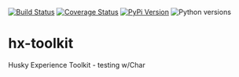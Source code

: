 [![Build Status](https://travis-ci.org/uw-it-aca/hx-toolkit.svg?branch=0.0.0.b3)](https://travis-ci.org/uw-it-aca/hx-toolkit)
[![Coverage Status](https://coveralls.io/repos/github/uw-it-aca/hx-toolkit/badge.svg?branch=master)](https://coveralls.io/github/uw-it-aca/hx-toolkit?branch=master)
[![PyPi Version](https://img.shields.io/pypi/v/UW-HX-Toolkit.svg)](https://pypi.org/project/UW-HX-Toolkit/)
![Python versions](https://img.shields.io/badge/python-3.10-blue.svg)

# hx-toolkit
Husky Experience Toolkit - testing w/Char
